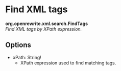 # Find XML tags

**org.openrewrite.xml.search.FindTags**  
_Find XML tags by XPath expression._

## Options

* xPath: String!
  * XPath expression used to find matching tags.

